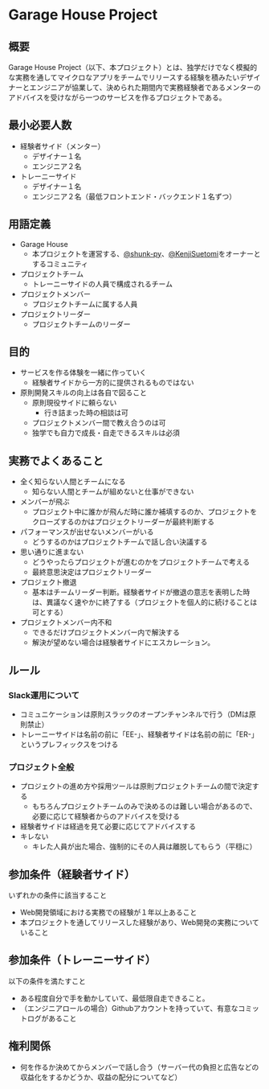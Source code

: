 # Garage House Project

## 概要
Garage House Project（以下、本プロジェクト）とは、独学だけでなく模擬的な実務を通してマイクロなアプリをチームでリリースする経験を積みたいデザイナーとエンジニアが協業して、決められた期間内で実務経験者であるメンターのアドバイスを受けながら一つのサービスを作るプロジェクトである。

## 最小必要人数
- 経験者サイド（メンター）
  - デザイナー１名
  - エンジニア２名
- トレーニーサイド
  - デザイナー１名
  - エンジニア２名（最低フロントエンド・バックエンド１名ずつ）

## 用語定義
- Garage House
  - 本プロジェクトを運営する、[@shunk-py](https://github.com/shunk-py)、[@KenjiSuetomi](https://github.com/KenjiSuetomi)をオーナーとするコミュニティ
- プロジェクトチーム
  - トレーニーサイドの人員で構成されるチーム
- プロジェクトメンバー
  - プロジェクトチームに属する人員
- プロジェクトリーダー
  - プロジェクトチームのリーダー

## 目的
- サービスを作る体験を一緒に作っていく
  - 経験者サイドから一方的に提供されるものではない
- 原則開発スキルの向上は各自で図ること
  - 原則現役サイドに頼らない
    - 行き詰まった時の相談は可
  - プロジェクトメンバー間で教え合うのは可
  - 独学でも自力で成長・自走できるスキルは必須

## 実務でよくあること
- 全く知らない人間とチームになる
  - 知らない人間とチームが組めないと仕事ができない
- メンバーが飛ぶ
  - プロジェクト中に誰かが飛んだ時に誰か補填するのか、プロジェクトをクローズするのかはプロジェクトリーダーが最終判断する
- パフォーマンスが出せないメンバーがいる
  - どうするのかはプロジェクトチームで話し合い決議する
- 思い通りに進まない
  - どうやったらプロジェクトが進むのかをプロジェクトチームで考える
  - 最終意思決定はプロジェクトリーダー
- プロジェクト撤退
  - 基本はチームリーダー判断。経験者サイドが撤退の意志を表明した時は、異議なく速やかに終了する（プロジェクトを個人的に続けることは可とする）
- プロジェクトメンバー内不和
  - できるだけプロジェクトメンバー内で解決する
  - 解決が望めない場合は経験者サイドにエスカレーション。

## ルール
### Slack運用について
- コミュニケーションは原則スラックのオープンチャンネルで行う（DMは原則禁止）
- トレーニーサイドは名前の前に「EE-」、経験者サイドは名前の前に「ER-」というプレフィックスをつける
### プロジェクト全般
- プロジェクトの進め方や採用ツールは原則プロジェクトチームの間で決定する
  - もちろんプロジェクトチームのみで決めるのは難しい場合があるので、必要に応じて経験者からのアドバイスを受ける
- 経験者サイドは経過を見て必要に応じてアドバイスする
- キレない
  - キレた人員が出た場合、強制的にその人員は離脱してもらう（平穏に）

## 参加条件（経験者サイド）
いずれかの条件に該当すること
- Web開発領域における実務での経験が１年以上あること
- 本プロジェクトを通してリリースした経験があり、Web開発の実務についていること

## 参加条件（トレーニーサイド）
以下の条件を満たすこと
- ある程度自分で手を動かしていて、最低限自走できること。
- （エンジニアロールの場合）Githubアカウントを持っていて、有意なコミットログがあること

## 権利関係
- 何を作るか決めてからメンバーで話し合う（サーバー代の負担と広告などの収益化をするかどうか、収益の配分についてなど）
